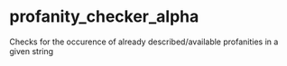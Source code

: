 # profanity_checker_alpha
Checks for the occurence of already described/available profanities in a given string
